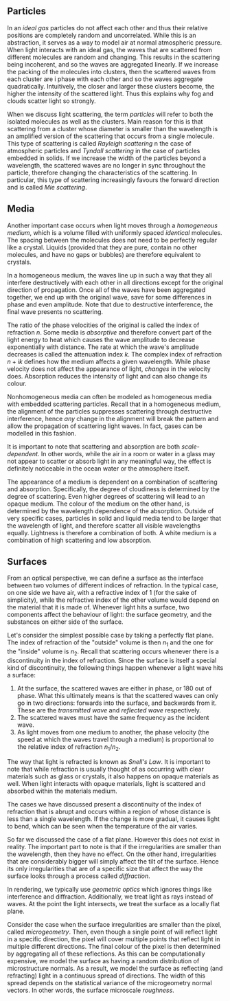 ## Particles

In an *ideal gas* particles do not affect each other and thus their relative
positions are completely random and uncorrelated. While this is an abstraction,
it serves as a way to model air at normal atmospheric pressure. When light
interacts with an ideal gas, the waves that are scattered from different
molecules are random and changing. This results in the scattering being
incoherent, and so the waves are aggregated linearly. If we increase the packing
of the molecules into clusters, then the scattered waves from each cluster are i
phase with each other and so the waves aggregate quadratically. Intuitively, the
closer and larger these clusters become, the higher the intensity of the
scattered light. Thus this explains why fog and clouds scatter light so
strongly. 

When we discuss light scattering, the term *particles* will refer to both the
isolated molecules as well as the clusters. Main reason for this is that
scattering from a cluster whose diameter is smaller than the wavelength is an
amplified version of the scattering that occurs from a single molecule. This
type of scattering is called *Rayleigh scattering* n the case of atmospheric
particles and *Tyndall scattering* in the case of particles embedded in solids.
If we increase the width of the particles beyond a wavelength, the scattered
waves are no longer in sync throughout the particle, therefore changing the
characteristics of the scattering. In particular, this type of scattering
increasingly favours the forward direction and is called *Mie scattering*.

## Media

Another important case occurs when light moves through a *homogeneous medium*,
which is a volume filled with uniformly spaced *identical* molecules. The
spacing between the molecules does not need to be perfectly regular like a
crystal. Liquids (provided that they are pure, contain no other molecules, and
have no gaps or bubbles) are therefore equivalent to crystals.

In a homogeneous medium, the waves line up in such a way that they all interfere
destructively with each other in all directions except for the original
direction of propagation. Once all of the waves have been aggregated together,
we end up with the original wave, save for some differences in phase and even
amplitude. Note that due to destructive interference, the final wave presents no
scattering.

The ratio of the phase velocities of the original is called the index of 
refraction $n$. Some media is *absorptive* and therefore convert part of the
light energy to heat which causes the wave amplitude to decrease exponentially
with distance. The rate at which the wave's amplitude decreases is called the
attenuation index $k$. The complex index of refraction $n + ik$ defines how the
medium affects a given wavelength. While phase velocity does not affect the
appearance of light, *changes* in the velocity does. Absorption reduces the
intensity of light and can also change its colour.

Nonhomogeneous media can often be modeled as homogeneous media with embedded
scattering particles. Recall that in a homogeneous medium, the alignment of the
particles suppresses scattering through destructive interference, hence *any*
change in the alignment will break the pattern and allow the propagation of
scattering light waves. In fact, gases can be modelled in this fashion.

It is important to note that scattering and absorption are both
*scale-dependent*. In other words, while the air in a room or water in a glass
may not appear to scatter or absorb light in any meaningful way, the effect is
definitely noticeable in the ocean water or the atmosphere itself.

The appearance of a medium is dependent on a combination of scattering and
absorption. Specifically, the degree of cloudiness is determined by the degree
of scattering. Even higher degrees of scattering will lead to an opaque medium.
The colour of the medium  on the other hand, is determined by the wavelength
dependence of the absorption. Outside of very specific cases, particles in solid
and liquid media tend to be larger that the wavelength of light, and therefore
scatter all visible wavelengths equally. Lightness is therefore a combination of
both. A white medium is a combination of high scattering and low absorption.

## Surfaces

From an optical perspective, we can define a surface as the interface between
two volumes of different indices of refraction. In the typical case, on one side
we have air, with a refractive index of 1 (for the sake of simplicity), while
the refractive index of the other volume would depend on the material that it is
made of. Whenever light hits a surface, two components affect the behaviour of
light: the surface geometry, and the substances on either side of the surface. 

Let's consider the simplest possible case by taking a perfectly flat plane. The
index of refraction of the "outside" volume is then $n_1$ and the one for the
"inside" volume is $n_2$. Recall that scattering occurs whenever there is a
discontinuity in the index of refraction. Since the surface is itself a special
kind of discontinuity, the following things happen whenever a light wave hits a
surface:

1. At the surface, the scattered waves are either in phase, or 180 out of phase.
   What this ultimately means is that the scattered waves can only go in two
   directions: forwards into the surface, and backwards from it. These are the
   *transmitted wave* and *reflected wave* respectively.
2. The scattered waves must have the same frequency as the incident wave.
3. As light moves from one medium to another, the phase velocity (the speed
   at which the waves travel through a medium) is proportional to the relative
   index of refraction $n_1 / n_2$.

The way that light is refracted is known as *Snell's Law*. It is important to
note that while refraction is usually thought of as occurring with clear
materials such as glass or crystals, it also happens on opaque materials as
well. When light interacts with opaque materials, light is scattered and
absorbed within the materials medium.

The cases we have discussed present a discontinuity of the index of refraction
that is abrupt and occurs within a region of whose distance is less than a
single wavelength. If the change is more gradual, it causes light to bend, which
can be seen when the temperature of the air varies.

So far we discussed the case of a flat plane. However this does not exist in
reality. The important part to note is that if the irregularities are smaller
than the wavelength, then they have no effect. On the other hand, irregularities
that are considerably bigger will simply affect the tilt of the surface. Hence
its only irregularities that are of a specific size that affect the way the
surface looks through a process called *diffraction*.

In rendering, we typically use *geometric optics* which ignores things like
interference and diffraction. Additionally, we treat light as rays instead of
waves. At the point the light intersects, we treat the surface as a locally flat
plane.

Consider the case when the surface irregularities are smaller than the pixel,
called *microgeometry*. Then, even though a single point of will reflect light
in a specific direction, the pixel will cover multiple points that reflect light
in multiple different directions. The final colour of the pixel is then
determined by aggregating all of these reflections. As this can be
computationally expensive, we model the surface as having a random distribution
of microstructure normals. As a result, we model the surface as reflecting (and
refracting) light in a continuous spread of directions. The width of this spread
depends on the statistical variance of the microgeometry normal vectors. In
other words, the surface microscale *roughness*.
